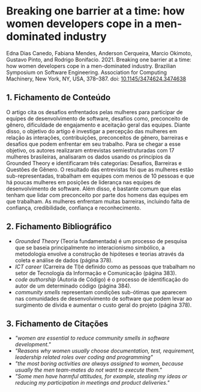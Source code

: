 # Breaking one barrier at a time: how women developers cope in a men-dominated industry

Edna Dias Canedo, Fabiana Mendes, Anderson Cerqueira, Marcio Okimoto, Gustavo Pinto, and Rodrigo Bonifacio. 2021. Breaking one barrier at a time: how women developers cope in a men-dominated industry. Brazilian Symposium on Software Engineering. Association for Computing Machinery, New York, NY, USA, 378–387. doi: [10.1145/3474624.3474638](https://doi.org/10.1145/3474624.3474638)

## 1. Fichamento de Conteúdo

O artigo cita os desafios enfrentados pelas mulheres para participar de equipes de desenvolvimento de software, desafios como, preconceito de gênero,
dificuldade de engajamento e aceitação geral das equipes. Diante disso, o objetivo do artigo é investigar a percepção das mulheres em relação às interações, contribuições, preconceitos de gênero, barreiras e desafios que podem enfrentar em seu trabalho. Para se chegar a esse objetivo, os autores realizaram entrevistas semiestruturadas com 17 mulheres brasileiras, analisaram os dados usando os princípios da Grounded Theory e identificaram três categorias: Desafios, Barreiras e Questões de Gênero. O resultado das entrevistas foi que as mulheres estão sub-representadas, trabalham em equipes com menos de 10 pessoas e que há poucas mulheres em posições de liderança nas equipes de desenvolvimento de software. Além disso, é bastante comum que elas tenham que lidar com preconceito por parte dos homens das equipes em que trabalham. As mulheres enfrentam muitas barreiras, incluindo falta de confiança, credibilidade, confiança e reconhecimento.

## 2. Fichamento Bibliográfico 

* _Grounded Theory_ (Teoria fundamentada) é um processo de pesquisa que se baseia principalmente no interacionismo simbólico, a metodologia envolve a construção de hipóteses e teorias através da coleta e análise de dados  (página 378).
* _ICT career_ (Carreira de TI)é definido como as pessoas que trabalham no setor de Tecnologia da Informação e Comunicação (página 383).
* _code authorship_ (Autoria de Código) é o processo de identificação do autor de um determinado código (página 384).
* _community smells_ representam condições sub-ótimas que aparecem nas comunidades de desenvolvimento de software que podem levar ao surgimento de dívida e aumentar o custo geral do projeto (página 378).

## 3. Fichamento de Citações 

* _"women are essential to reduce community smells in software development."_
* _"Reasons why women usually choose documentation, test, requirement, leadership related roles over coding and programming"_
* _"the most boring activities are always assigned to women, because usually the men team-mates do not want to execute them."_
* _"Some men have harmful attitudes, for example, stealing my ideas or reducing my participation in meetings and product deliveries."_
